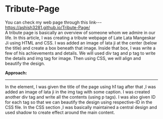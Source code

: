 # Tribute-Page
You can check my web page through this link---https://ashish3281.github.io/Tribute-Page/
<br>
A tribute page is basically an overview of someone whom we admire in our life. In this article, I was creating a tribute webpage of Late Lata Mangeskar Ji using HTML and CSS. I was added an image of lata ji at the center (below the title) and create a box beneath that image. Inside that box, I was write a few of his achievements and details. We will used div tag and p tag to write the details and img tag for image. Then using CSS, we will align and beautify the design. 

<b>Approach:</b>
<hr>
In the <body> element, I was given the title of the page using h1 tag after that ,I was added an image of lata ji in the img tag with some caption. I was created another div tag and write all the contents (using p tags). I was also given ID for each tag so that we can beautify the design using respective-ID in the CSS file.
In the CSS section ,I was basically maintained a central design and used shadow to create effect around the main content.
 
